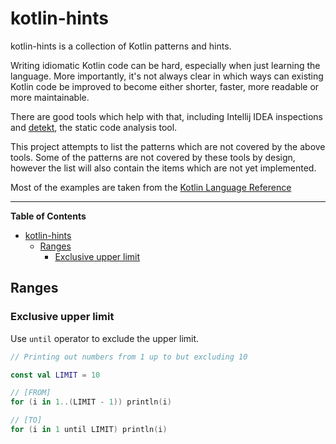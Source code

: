 #  kotlin-hints

kotlin-hints is a collection of Kotlin patterns and hints.

Writing idiomatic Kotlin code can be hard, especially when just learning the language. More importantly, it's not always clear in which ways can existing Kotlin code be improved to become either shorter, faster, more readable or more maintainable.

There are good tools which help with that, including Intellij IDEA inspections and [detekt](https://github.com/arturbosch/detekt), the static code analysis tool.

This project attempts to list the patterns which are not covered by the above tools. Some of the patterns are not covered by these tools by design, however the list will also contain the items which are not yet implemented.

Most of the examples are taken from the [Kotlin Language Reference](https://kotlinlang.org/docs/reference/)

---

**Table of Contents**

   * [kotlin-hints](#kotlin-hints)
      * [Ranges](#ranges)
         * [Exclusive upper limit](#exclusive-upper-limit)

## Ranges
### Exclusive upper limit

Use `until` operator to exclude the upper limit.

```kotlin
// Printing out numbers from 1 up to but excluding 10

const val LIMIT = 10

// [FROM]
for (i in 1..(LIMIT - 1)) println(i)

// [TO]
for (i in 1 until LIMIT) println(i)
```

